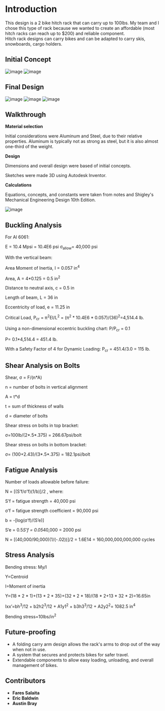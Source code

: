 # Introduction
This design is a 2 bike hitch rack that can carry up to 100lbs. My team and I chose this type of rack because we wanted to create an affordable (most hitch racks can reach up to $200) and reliable component.  
Hitch rack designs can carry bikes and can be adapted to carry skis, snowboards, cargo holders. 

## Initial Concept
![image](https://github.com/fsalaita/HitchBikeRackDesign/assets/146680465/f37ffa47-123f-4526-8422-485f8ce099a3)
![image](https://github.com/fsalaita/HitchBikeRackDesign/assets/146680465/7c0743a0-e5b0-4460-b748-b9033b2d833e)


## Final Design
![image](https://github.com/fsalaita/HitchBikeRackDesign/assets/146680465/3b3aa662-f5c7-4ecc-af1e-153b8ddccfa8)
![image](https://github.com/fsalaita/HitchBikeRackDesign/assets/146680465/f2877eaf-781a-4a96-90f7-a5d793447e5c)
![image](https://github.com/fsalaita/HitchBikeRackDesign/assets/146680465/fbc243dd-cb31-4c33-adad-5c1d6414c4e6)

## Walkthrough
**Material selection**

Initial considerations were Aluminum and Steel, due to their relative properties. Aluminum is typically not as strong as steel, but it is also almost one-third of the weight. 

**Design**

Dimensions and overall design were based of initial concepts.

Sketches were made 3D using Autodesk Inventor.

**Calculations**

Equations, concepts, and constants were taken from notes and Shigley's Mechanical Engineering Design 10th Edition.

![image](https://github.com/fsalaita/HitchBikeRackDesign/assets/146680465/f7bd4b27-d297-42cd-b6db-3b62003d25b1)


## Buckling Analysis

For Al 6061:

E = 10.4 Mpsi = 10.4E6 psi
σ<sub>allow</sub>= 40,000 psi
 
With the vertical beam:

Area Moment of Inertia, I = 0.057 in<sup>4</sup>

Area, A = 4*0.125 = 0.5 in<sup>2</sup>

Distance to neutral axis, c = 0.5 in

Length of beam, L = 36 in

Eccentricity of load, e = 11.25 in
 
Critical Load, P<sub>cr</sub> = π<sup>2</sup>EI/L<sup>2</sup>  = (π<sup>2</sup> * 10.4E6 * 0.057)/(36)<sup>2</sup>=4,514.4 lb.

Using a non-dimensional eccentric buckling chart: P/P<sub>cr</sub> = 0.1

P= 0.1*4,514.4 = 451.4 lb.
 
With a Safety Factor of 4 for Dynamic Loading: P<sub>cr</sub> = 451.4/3.0 = 115 lb.



## Shear Analysis on Bolts
Shear, σ = F/(n*A)

n = number of bolts in vertical alignment

A = t*d

t = sum of thickness of walls

d = diameter of bolts

Shear stress on bolts in top bracket: 

σ=100lb/(2*.5*.375) = 266.67psi/bolt

Shear stress on bolts in bottom bracket:

σ= (100+2.43)/(3*.5*.375) = 182.1psi/bolt 

## Fatigue Analysis
Number of loads allowable before failure:

N = [(S’f/σ’f)(1/b)]/2 , where:

S’f = fatigue strength = 40,000 psi

σ’f = fatigue strength coefficient =  90,000 psi

b = -[log(σ’f)/(S’e)]

S’e = 0.5*S’f = 0.05*40,000 = 2000 psi

N = [(40,000/90,000)(1/(-.02))]/2 = 1.6E14 = 160,000,000,000,000 cycles

## Stress Analysis
Bending stress: My/I 

Y=Centroid

I=Moment of inertia

Y=(18 * 2 * 1)+(13 * 2 * 35)+(32 * 2 * 18)/(18 * 2+13 * 32 * 2)=16.65in

Ixx’=bh<sup>3</sup>/12 + b2h2<sup>3</sup>/12 + A1y1<sup>2</sup> + b3h3<sup>3</sup>/12 + A2y2<sup>2</sup>= 1082.5 in<sup>4</sup>

Bending stress=10lbs/in<sup>2</sup>



## Future-proofing
* A folding carry arm design allows the rack's arms to drop out of the way when not in use.
* A system that secures and protects bikes for safer travel.
* Extendable components to allow easy loading, unloading, and overall management of bikes.

## Contributors
* **Fares Salaita**
* **Eric Baldwin**
* **Austin Bray**





